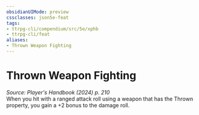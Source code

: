 ```yaml
---
obsidianUIMode: preview
cssclasses: json5e-feat
tags:
- ttrpg-cli/compendium/src/5e/xphb
- ttrpg-cli/feat
aliases:
- Thrown Weapon Fighting
---
```

# Thrown Weapon Fighting
*Source: Player's Handbook (2024) p. 210*  
When you hit with a ranged attack roll using a weapon that has the Thrown property, you gain a +2 bonus to the damage roll.